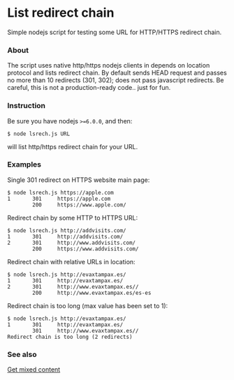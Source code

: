 # List redirect chain
Simple nodejs script for testing some URL for HTTP/HTTPS redirect chain.

### About
The script uses native http/https nodejs clients in depends on location protocol and lists redirect chain. By default sends HEAD request and passes no more than 10 redirects (301, 302); does not pass javascript redirects. Be careful, this is not a production-ready code.. just for fun.

### Instruction
Be sure you have nodejs `>=6.0.0`, and then:
```
$ node lsrech.js URL
```
will list http/https redirect chain for your URL.

### Examples
Single 301 redirect on HTTPS website main page:
```
$ node lsrech.js https://apple.com
1       301     https://apple.com
        200     https://www.apple.com/
```

Redirect chain by some HTTP to HTTPS URL:
```
$ node lsrech.js http://addvisits.com/
1       301     http://addvisits.com/
2       301     http://www.addvisits.com/
        200     https://www.addvisits.com/
```

Redirect chain with relative URLs in location:
```
$ node lsrech.js http://evaxtampax.es/
1       301     http://evaxtampax.es/
2       301     http://www.evaxtampax.es//
        200     http://www.evaxtampax.es/es-es
```

Redirect chain is too long (max value has been set to 1):
```
$ node lsrech.js http://evaxtampax.es/
1       301     http://evaxtampax.es/
        301     http://www.evaxtampax.es//
Redirect chain is too long (2 redirects)
```

### See also
[Get mixed content](https://github.com/cerberus-ab/get-mixed-content)
